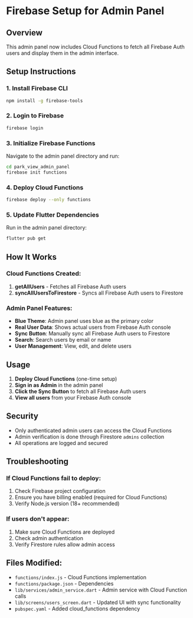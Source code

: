 # Firebase Setup for Admin Panel

## Overview
This admin panel now includes Cloud Functions to fetch all Firebase Auth users and display them in the admin interface.

## Setup Instructions

### 1. Install Firebase CLI
```bash
npm install -g firebase-tools
```

### 2. Login to Firebase
```bash
firebase login
```

### 3. Initialize Firebase Functions
Navigate to the admin panel directory and run:
```bash
cd park_view_admin_panel
firebase init functions
```

### 4. Deploy Cloud Functions
```bash
firebase deploy --only functions
```

### 5. Update Flutter Dependencies
Run in the admin panel directory:
```bash
flutter pub get
```

## How It Works

### Cloud Functions Created:
1. **getAllUsers** - Fetches all Firebase Auth users
2. **syncAllUsersToFirestore** - Syncs all Firebase Auth users to Firestore

### Admin Panel Features:
- **Blue Theme**: Admin panel uses blue as the primary color
- **Real User Data**: Shows actual users from Firebase Auth console
- **Sync Button**: Manually sync all Firebase Auth users to Firestore
- **Search**: Search users by email or name
- **User Management**: View, edit, and delete users

## Usage

1. **Deploy Cloud Functions** (one-time setup)
2. **Sign in as Admin** in the admin panel
3. **Click the Sync Button** to fetch all Firebase Auth users
4. **View all users** from your Firebase Auth console

## Security
- Only authenticated admin users can access the Cloud Functions
- Admin verification is done through Firestore `admins` collection
- All operations are logged and secured

## Troubleshooting

### If Cloud Functions fail to deploy:
1. Check Firebase project configuration
2. Ensure you have billing enabled (required for Cloud Functions)
3. Verify Node.js version (18+ recommended)

### If users don't appear:
1. Make sure Cloud Functions are deployed
2. Check admin authentication
3. Verify Firestore rules allow admin access

## Files Modified:
- `functions/index.js` - Cloud Functions implementation
- `functions/package.json` - Dependencies
- `lib/services/admin_service.dart` - Admin service with Cloud Function calls
- `lib/screens/users_screen.dart` - Updated UI with sync functionality
- `pubspec.yaml` - Added cloud_functions dependency
